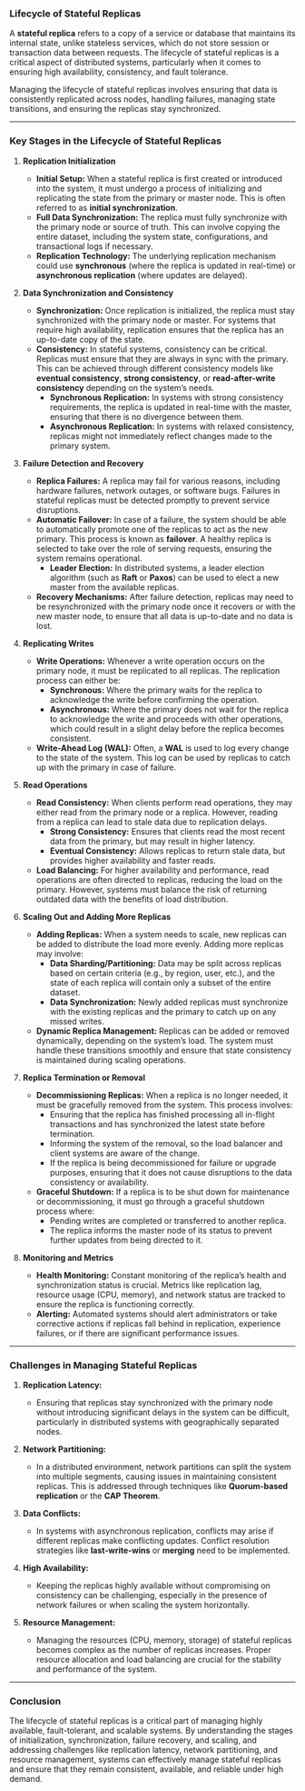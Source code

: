 ### **Lifecycle of Stateful Replicas**

A **stateful replica** refers to a copy of a service or database that maintains its internal state, unlike stateless services, which do not store session or transaction data between requests. The lifecycle of stateful replicas is a critical aspect of distributed systems, particularly when it comes to ensuring high availability, consistency, and fault tolerance.

Managing the lifecycle of stateful replicas involves ensuring that data is consistently replicated across nodes, handling failures, managing state transitions, and ensuring the replicas stay synchronized.

---

### **Key Stages in the Lifecycle of Stateful Replicas**

1. **Replication Initialization**
   - **Initial Setup:** When a stateful replica is first created or introduced into the system, it must undergo a process of initializing and replicating the state from the primary or master node. This is often referred to as **initial synchronization**.
   - **Full Data Synchronization:** The replica must fully synchronize with the primary node or source of truth. This can involve copying the entire dataset, including the system state, configurations, and transactional logs if necessary.
   - **Replication Technology:** The underlying replication mechanism could use **synchronous** (where the replica is updated in real-time) or **asynchronous replication** (where updates are delayed).

2. **Data Synchronization and Consistency**
   - **Synchronization:** Once replication is initialized, the replica must stay synchronized with the primary node or master. For systems that require high availability, replication ensures that the replica has an up-to-date copy of the state.
   - **Consistency:** In stateful systems, consistency can be critical. Replicas must ensure that they are always in sync with the primary. This can be achieved through different consistency models like **eventual consistency**, **strong consistency**, or **read-after-write consistency** depending on the system’s needs.
     - **Synchronous Replication:** In systems with strong consistency requirements, the replica is updated in real-time with the master, ensuring that there is no divergence between them.
     - **Asynchronous Replication:** In systems with relaxed consistency, replicas might not immediately reflect changes made to the primary system.

3. **Failure Detection and Recovery**
   - **Replica Failures:** A replica may fail for various reasons, including hardware failures, network outages, or software bugs. Failures in stateful replicas must be detected promptly to prevent service disruptions.
   - **Automatic Failover:** In case of a failure, the system should be able to automatically promote one of the replicas to act as the new primary. This process is known as **failover**. A healthy replica is selected to take over the role of serving requests, ensuring the system remains operational.
     - **Leader Election:** In distributed systems, a leader election algorithm (such as **Raft** or **Paxos**) can be used to elect a new master from the available replicas.
   - **Recovery Mechanisms:** After failure detection, replicas may need to be resynchronized with the primary node once it recovers or with the new master node, to ensure that all data is up-to-date and no data is lost.

4. **Replicating Writes**
   - **Write Operations:** Whenever a write operation occurs on the primary node, it must be replicated to all replicas. The replication process can either be:
     - **Synchronous:** Where the primary waits for the replica to acknowledge the write before confirming the operation.
     - **Asynchronous:** Where the primary does not wait for the replica to acknowledge the write and proceeds with other operations, which could result in a slight delay before the replica becomes consistent.
   - **Write-Ahead Log (WAL):** Often, a **WAL** is used to log every change to the state of the system. This log can be used by replicas to catch up with the primary in case of failure.

5. **Read Operations**
   - **Read Consistency:** When clients perform read operations, they may either read from the primary node or a replica. However, reading from a replica can lead to stale data due to replication delays.
     - **Strong Consistency:** Ensures that clients read the most recent data from the primary, but may result in higher latency.
     - **Eventual Consistency:** Allows replicas to return stale data, but provides higher availability and faster reads.
   - **Load Balancing:** For higher availability and performance, read operations are often directed to replicas, reducing the load on the primary. However, systems must balance the risk of returning outdated data with the benefits of load distribution.

6. **Scaling Out and Adding More Replicas**
   - **Adding Replicas:** When a system needs to scale, new replicas can be added to distribute the load more evenly. Adding more replicas may involve:
     - **Data Sharding/Partitioning:** Data may be split across replicas based on certain criteria (e.g., by region, user, etc.), and the state of each replica will contain only a subset of the entire dataset.
     - **Data Synchronization:** Newly added replicas must synchronize with the existing replicas and the primary to catch up on any missed writes.
   - **Dynamic Replica Management:** Replicas can be added or removed dynamically, depending on the system’s load. The system must handle these transitions smoothly and ensure that state consistency is maintained during scaling operations.

7. **Replica Termination or Removal**
   - **Decommissioning Replicas:** When a replica is no longer needed, it must be gracefully removed from the system. This process involves:
     - Ensuring that the replica has finished processing all in-flight transactions and has synchronized the latest state before termination.
     - Informing the system of the removal, so the load balancer and client systems are aware of the change.
     - If the replica is being decommissioned for failure or upgrade purposes, ensuring that it does not cause disruptions to the data consistency or availability.
   - **Graceful Shutdown:** If a replica is to be shut down for maintenance or decommissioning, it must go through a graceful shutdown process where:
     - Pending writes are completed or transferred to another replica.
     - The replica informs the master node of its status to prevent further updates from being directed to it.

8. **Monitoring and Metrics**
   - **Health Monitoring:** Constant monitoring of the replica’s health and synchronization status is crucial. Metrics like replication lag, resource usage (CPU, memory), and network status are tracked to ensure the replica is functioning correctly.
   - **Alerting:** Automated systems should alert administrators or take corrective actions if replicas fall behind in replication, experience failures, or if there are significant performance issues.

---

### **Challenges in Managing Stateful Replicas**

1. **Replication Latency:** 
   - Ensuring that replicas stay synchronized with the primary node without introducing significant delays in the system can be difficult, particularly in distributed systems with geographically separated nodes.

2. **Network Partitioning:**
   - In a distributed environment, network partitions can split the system into multiple segments, causing issues in maintaining consistent replicas. This is addressed through techniques like **Quorum-based replication** or the **CAP Theorem**.

3. **Data Conflicts:**
   - In systems with asynchronous replication, conflicts may arise if different replicas make conflicting updates. Conflict resolution strategies like **last-write-wins** or **merging** need to be implemented.

4. **High Availability:**
   - Keeping the replicas highly available without compromising on consistency can be challenging, especially in the presence of network failures or when scaling the system horizontally.

5. **Resource Management:**
   - Managing the resources (CPU, memory, storage) of stateful replicas becomes complex as the number of replicas increases. Proper resource allocation and load balancing are crucial for the stability and performance of the system.

---

### **Conclusion**

The lifecycle of stateful replicas is a critical part of managing highly available, fault-tolerant, and scalable systems. By understanding the stages of initialization, synchronization, failure recovery, and scaling, and addressing challenges like replication latency, network partitioning, and resource management, systems can effectively manage stateful replicas and ensure that they remain consistent, available, and reliable under high demand.
